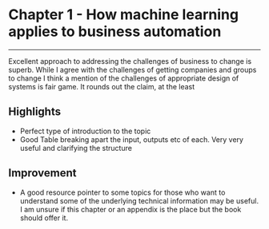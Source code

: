 
# Chapter 1 - How machine learning applies to business automation
---

  Excellent approach to addressing the challenges of business to change is superb.
  While I agree with the challenges of getting companies and groups to change I think a mention of the challenges
  of appropriate design of systems is fair game. It rounds out the claim, at the least

  ## Highlights
  * Perfect type of introduction to the topic
  * Good Table breaking apart the input, outputs etc of each. Very very useful and clarifying the structure

  ## Improvement
  * A good resource pointer to some topics for those who want to understand some of the underlying technical information may be useful. I am unsure if this chapter or an appendix is the place but the book should offer it.
